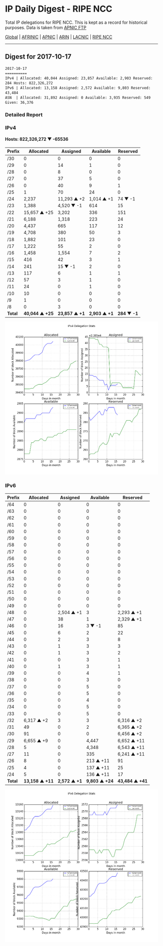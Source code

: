 # IP Daily Digest - RIPE NCC

Total IP delegations for RIPE NCC. This is kept as a record for historical purposes. Data is taken from [APNIC FTP](https://ftp.apnic.net/)

[Global](https://github.com/csmets/IP-Daily-Digest) | [AFRINIC](https://github.com/csmets/IP-Daily-Digest/tree/master/archives/AFRINIC) | [APNIC](https://github.com/csmets/IP-Daily-Digest/tree/master/archives/APNIC) | [ARIN](https://github.com/csmets/IP-Daily-Digest/tree/master/archives/ARIN) | [LACNIC](https://github.com/csmets/IP-Daily-Digest/tree/master/archives/LACNIC) | [RIPE NCC](https://github.com/csmets/IP-Daily-Digest/tree/master/archives/RIPE_NCC)

---

## Digest for 2017-10-17
```
2017-10-17
==========
IPv4 | Allocated: 40,044 Assigned: 23,857 Available: 2,903 Reserved: 284 Hosts: 822,326,272
IPv6 | Allocated: 13,158 Assigned: 2,572 Available: 9,803 Reserved: 43,484
ASN  | Allocated: 31,892 Assigned: 0 Available: 3,935 Reserved: 549 Given: 36,376
```

### Detailed Report

### IPv4

#### Hosts: **822,326,272 ▼ -65536**

| Prefix | Allocated | Assigned | Available | Reserved |
| ----- | ----- | ----- | ----- | ----- |
| /30 | 0 | 0 | 0 | 0 |
| /29 | 0 | 14 | 1 | 0 |
| /28 | 0 | 8 | 0 | 0 |
| /27 | 0 | 37 | 5 | 0 |
| /26 | 0 | 40 | 9 | 1 |
| /25 | 1 | 70 | 24 | 0 |
| /24 | 2,237 | 11,293 ▲ +2 | 1,014 ▲ +1 | 74 ▼ -1 |
| /23 | 1,388 | 4,520 ▼ -1 | 614 | 15 |
| /22 | 15,657 ▲ +25 | 3,202 | 336 | 151 |
| /21 | 6,188 | 1,318 | 223 | 24 |
| /20 | 4,437 | 665 | 117 | 12 |
| /19 | 4,708 | 380 | 50 | 3 |
| /18 | 1,882 | 101 | 23 | 0 |
| /17 | 1,222 | 55 | 2 | 0 |
| /16 | 1,458 | 1,554 | 7 | 2 |
| /15 | 416 | 42 | 3 | 1 |
| /14 | 241 | 15 ▼ -1 | 2 | 0 |
| /13 | 117 | 6 | 1 | 1 |
| /12 | 57 | 3 | 1 | 0 |
| /11 | 24 | 0 | 1 | 0 |
| /10 | 10 | 0 | 0 | 0 |
| /9 | 1 | 0 | 0 | 0 |
| /8 | 0 | 3 | 0 | 0 |
| **Total** | **40,044 ▲ +25** | **23,857 ▲ +1** | **2,903 ▲ +1** | **284 ▼ -1** |

![ipv4-stats](ipv4-figure.png)

### IPv6

| Prefix | Allocated | Assigned | Available | Reserved |
| ----- | ----- | ----- | ----- | ----- |
| /64 | 0 | 0 | 0 | 0 |
| /63 | 0 | 0 | 0 | 0 |
| /62 | 0 | 0 | 0 | 0 |
| /61 | 0 | 0 | 0 | 0 |
| /60 | 0 | 0 | 0 | 0 |
| /59 | 0 | 0 | 0 | 0 |
| /58 | 0 | 0 | 0 | 0 |
| /57 | 0 | 0 | 0 | 0 |
| /56 | 0 | 0 | 0 | 0 |
| /55 | 0 | 0 | 0 | 0 |
| /54 | 0 | 0 | 0 | 0 |
| /53 | 0 | 0 | 0 | 0 |
| /52 | 0 | 0 | 0 | 0 |
| /51 | 0 | 0 | 0 | 0 |
| /50 | 0 | 0 | 0 | 0 |
| /49 | 0 | 0 | 0 | 0 |
| /48 | 0 | 2,504 ▲ +1 | 3 | 2,293 ▲ +1 |
| /47 | 0 | 38 | 1 | 2,329 ▲ +1 |
| /46 | 0 | 16 | 3 ▼ -1 | 85 |
| /45 | 0 | 6 | 2 | 22 |
| /44 | 0 | 2 | 3 | 8 |
| /43 | 0 | 1 | 3 | 3 |
| /42 | 0 | 1 | 3 | 2 |
| /41 | 0 | 0 | 3 | 1 |
| /40 | 0 | 1 | 3 | 1 |
| /39 | 0 | 0 | 4 | 1 |
| /38 | 0 | 0 | 3 | 0 |
| /37 | 0 | 0 | 5 | 0 |
| /36 | 0 | 0 | 5 | 0 |
| /35 | 0 | 0 | 4 | 0 |
| /34 | 0 | 0 | 5 | 0 |
| /33 | 0 | 0 | 5 | 0 |
| /32 | 6,317 ▲ +2 | 3 | 3 | 6,316 ▲ +2 |
| /31 | 49 | 0 | 2 | 6,365 ▲ +2 |
| /30 | 91 | 0 | 0 | 6,456 ▲ +2 |
| /29 | 6,655 ▲ +9 | 0 | 4,447 | 6,652 ▲ +11 |
| /28 | 5 | 0 | 4,348 | 6,543 ▲ +11 |
| /27 | 11 | 0 | 335 | 6,241 ▲ +11 |
| /26 | 8 | 0 | 213 ▲ +11 | 91 |
| /25 | 4 | 0 | 137 ▲ +11 | 25 |
| /24 | 5 | 0 | 136 ▲ +11 | 17 |
| **Total** | **13,158 ▲ +11** | **2,572 ▲ +1** | **9,803 ▲ +24** | **43,484 ▲ +41** |

![ipv6-stats](ipv6-figure.png)